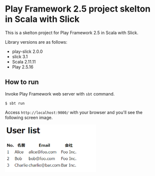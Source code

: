 Play Framework 2.5 project skelton in Scala with Slick
======================================================

This is a skelton project for Play Framework 2.5 in Scala with Slick.

Library versions are as follows:

* play-slick 2.0.0
* slick 3.1
* Scala 2.11.11
* Play 2.5.16

## How to run

Invoke Play Framework web server with `sbt` command.

```
$ sbt run
```

Access `http://localhost:9000/` with your browser and you'll see the following screen image.

<img src="https://github.com/cond/play2.5-slick-scala-skelton/blob/media/media/screen.png" width=300>
